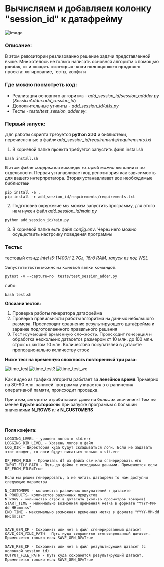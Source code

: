# Вычисляем и добавляем колонку "session_id" к датафрейму
![image](https://user-images.githubusercontent.com/40138357/199262774-42d5806c-b802-4a4e-8643-f572bbaa3b6d.png)

### Описание:
В этом репозитории реализованно решение задачи представленной выше. Мне хотелось не только написать основной алгоритм с помощью pandas, 
но и создать некоторые части полноценного продового проекта: логирование, тесты, конфиги

### Где можно посмотреть код:

- Реализация основного алгоритма - _add_session_id/session_addder.py_ (_SessionAdder.add_session_id_)
- Дополнительные утилиты - _add_session_id/utils.py_
- Тесты - _tests/test_session_adder.py_:

### Первый запуск:

Для работы скрипта требуется **python 3.10** и библиотеки, перечисленные в файле _add_session_id/requirements/requirements.txt_

1. В корневой папке проекта требуется запустить файл install.sh
```shell
bash install.sh
```
В этом файле содержатся команды который можно выполнить по отдельности. Первая устанавливает код репозитория как зависимость для вашего интерпретатора. Вторая устанавливает все необходимые библиотеки
```shell
pip install -e .
pip install -r add_session_id/requirements/requirements.txt
```
2. Подготовив окружение мы можем запустить программу, для этого нам нужен файл _add_session_id/main.py_
```shell
python add_session_id/main.py
```
3. В корневой папке есть файл _config.env_. Через него можно осуществить настройку поведения программы

### Тесты:
тестовый стэнд: _intel i5-11400H 2.7Gh, 16гб RAM, запуск из под WSL_

Запустить тесты можно из коневой папки командой:
```shell
pytest -v --capture=no  tests/test_session_adder.py
```
либо:
```shell
bash test.sh
```
**Опсиани тестов:**

1. Проверка работы генератора датафрейма
2. Проверка правильности работы алгоритма на данных небольшого размера. Просисходит сравнение результирующего датафрейма и заранее подготовленнного правильного решения
3. Тест изучающий временную сложность. Происходит генерация и обработка нескольких датасетов размером от 10 млн. до 100 млн. строк с шакгом 10 млн. Количестово покупателей в датасете пропорционально количеству строк

**Ниже тест на временную сложность повторенный три раза:**

![time_test](https://github.com/RomanGodun/add_session_id_project/assets/40138357/023ae974-f727-4175-82ca-6230dad456f9)
![time_test3](https://github.com/RomanGodun/add_session_id_project/assets/40138357/232fcbc2-9a46-4720-90be-87f883f225a6)
![time_test_wc](https://github.com/RomanGodun/add_session_id_project/assets/40138357/0ac15f4a-ddaa-4128-be93-0e319ff4ab1b)
</br>
</br>
Как видно из графика алгоритм работает за **ленейное время**.Примерно на 80-90 млн. записей программа упирается в ограничения оперативной памяти, происходит просадка. 

При этом, алгоритм отрабатывает даже на больших значениях! Тем не менее **будьте осторожны** при запуске программы с большии значениями **N_ROWS** или **N_CUSTOMERS**
</br>
</br>
</br>

**Поля конфига:**
```shell
LOGGING_LEVEL - уровень логов в std.err
LOGGING_DIR_LEVEL - Уровень логов в файл
LOG_DIR - Директория куда будут складываться логи. Если не задавать этот конфиг, то логи будут писаться только в std.err

DF_FROM_FILE - Прочитать df из файла csv или сгенерировать его
INPUT_FILE_PATH - Путь до файла с исходными данными. Применяется если DF_FROM_FILE=True

Если мы решим генерировать, а не читать датафрейм то нам доступны следующие параметры

N_CUSTOMERS - количестов различных покупателей в датасете
N_PRODUCTS- количестов различных продуктов
N_ROWS - количество строк в датасете (кол-во просмотров товаров)
START_TIME - минимально возможная временная метка в формате "YYYY-MM-dd HH:mm:ss"
END_TIME - максимально возможная временная метка в формате "YYYY-MM-dd HH:mm:ss"


SAVE_GEN_DF - Сохранить или нет в файл сгенерированный датасет
SAVE_GEN_FILE_PATH - Путь куда сохранится сгенерированный датасет. Применяется только если SAVE_GEN_DF=True

SAVE_RES_DF - Сохранить или нет в файл результирующий датасет (с колонкой session_id)
OUTPUT_FILE_PATH - Путь куда сохранится результирующий датасет. Применяется только если SAVE_GEN_DF=True
```
